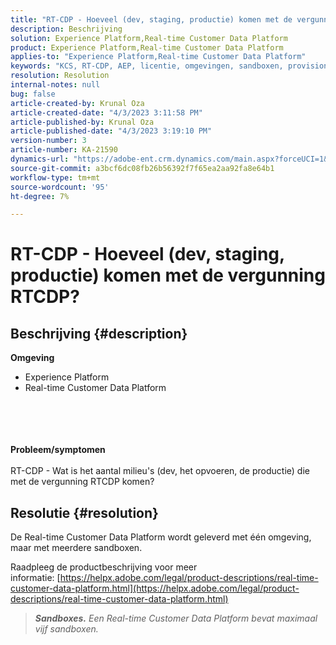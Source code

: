 ```yaml
---
title: "RT-CDP - Hoeveel (dev, staging, productie) komen met de vergunning RTCDP?"
description: Beschrijving
solution: Experience Platform,Real-time Customer Data Platform
product: Experience Platform,Real-time Customer Data Platform
applies-to: "Experience Platform,Real-time Customer Data Platform"
keywords: "KCS, RT-CDP, AEP, licentie, omgevingen, sandboxen, provisioning"
resolution: Resolution
internal-notes: null
bug: false
article-created-by: Krunal Oza
article-created-date: "4/3/2023 3:11:58 PM"
article-published-by: Krunal Oza
article-published-date: "4/3/2023 3:19:10 PM"
version-number: 3
article-number: KA-21590
dynamics-url: "https://adobe-ent.crm.dynamics.com/main.aspx?forceUCI=1&pagetype=entityrecord&etn=knowledgearticle&id=f53190db-31d2-ed11-a7c7-6045bd006b4b"
source-git-commit: a3bcf6dc08fb26b56392f7f65ea2aa92fa8e64b1
workflow-type: tm+mt
source-wordcount: '95'
ht-degree: 7%

---
```


# RT-CDP - Hoeveel (dev, staging, productie) komen met de vergunning RTCDP?

## Beschrijving {#description}

<b>Omgeving</b>
- Experience Platform
- Real-time Customer Data Platform

<br><br> <br><br><b>Probleem/symptomen</b><br><br>RT-CDP - Wat is het aantal milieu&#39;s (dev, het opvoeren, de productie) die met de vergunning RTCDP komen?<br>

## Resolutie {#resolution}


De Real-time Customer Data Platform wordt geleverd met één omgeving, maar met meerdere sandboxen.

Raadpleeg de productbeschrijving voor meer informatie: [https://helpx.adobe.com/legal/product-descriptions/real-time-customer-data-platform.html](https://helpx.adobe.com/legal/product-descriptions/real-time-customer-data-platform.html)


> <b>*Sandboxes.</b> Een Real-time Customer Data Platform bevat maximaal vijf sandboxen.*

